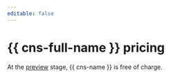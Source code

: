 ```yaml
---
editable: false
---
```


# {{ cns-full-name }} pricing

At the [preview](../overview/concepts/launch-stages.md) stage, {{ cns-name }} is free of charge.

